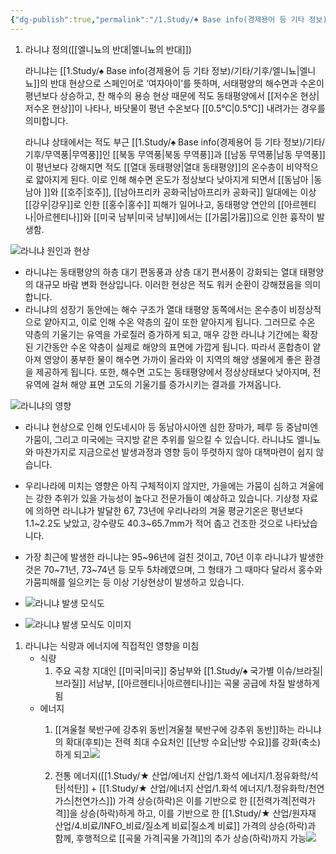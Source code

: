 ```yaml
---
{"dg-publish":true,"permalink":"/1.Study/♠ Base info(경제용어 등 기타 정보)/기타/기후/라니냐/","created":"2023-05-28T10:37:41.435+09:00","updated":"2025-06-03T20:07:22.464+09:00"}
---
```


1. 라니냐 정의([[엘니뇨의 반대\|엘니뇨의 반대]])
	
	라니냐는 [[1.Study/♠ Base info(경제용어 등 기타 정보)/기타/기후/엘니뇨\|엘니뇨]]의 반대 현상으로 스페인어로 ‘여자아이’를 뜻하며, 서태평양의 해수면과 수온이 평년보다 상승하고, 찬 해수의 용승 현상 때문에 적도 동태평양에서 [[저수온 현상\|저수온 현상]]이 나타나, 바닷물이 평년 수온보다 [[0.5℃\|0.5℃]] 내려가는 경우를 의미합니다.

	 라니냐 상태에서는 적도 부근 [[1.Study/♠ Base info(경제용어 등 기타 정보)/기타/기후/무역풍\|무역풍]]인 [[북동 무역풍\|북동 무역풍]]과 [[남동 무역풍\|남동 무역풍]]이 평년보다 강해지면 적도 [[열대 동태평양\|열대 동태평양]]의 온수층이 비약적으로 얇아지게 된다. 이로 인해 해수면 온도가 정상보다 낮아지게 되면서 [[동남아 \|동남아 ]]와 [[호주\|호주]], [[남아프리카 공화국\|남아프리카 공화국]] 일대에는 이상 [[강우\|강우]]로 인한 [[홍수\|홍수]] 피해가 일어나고, 동태평양 연안의 [[아르헨티나\|아르헨티나]]와 [[미국 남부\|미국 남부]]에서는 [[가뭄\|가뭄]]으로 인한 흉작이 발생함. 


![라니냐 원인과 현상](https://www.gihoo.or.kr/portal/webzine/2010_spring/img/sub/h4_0203.gif)

- 라니냐는 동태평양의 하층 대기 편동풍과 상층 대기 편서풍이 강화되는 열대 태평양의 대규모 바람 변화 현상입니다. 이러한 현상은 적도 워커 순환이 강해졌음을 의미합니다.
- 라니냐의 성장기 동안에는 해수 구조가 열대 태평양 동쪽에서는 온수층이 비정상적으로 얕아지고, 이로 인해 수온 약층의 깊이 또한 얕아지게 됩니다. 그러므로 수온 약층의 기울기는 유역을 가로질러 증가하게 되고, 매우 강한 라니냐 기간에는 확장된 기간동안 수온 약층이 실제로 해양의 표면에 가깝게 됩니다. 따라서 혼합층이 얕아져 영양이 풍부한 물이 해수면 가까이 올라와 이 지역의 해양 생물에게 좋은 환경을 제공하게 됩니다. 또한, 해수면 고도는 동태평양에서 정상상태보다 낮아지며, 전 유역에 걸쳐 해양 표면 고도의 기울기를 증가시키는 결과를 가져옵니다.

![라니냐의 영향](https://www.gihoo.or.kr/portal/webzine/2010_spring/img/sub/h4_0204.gif)

- 라니냐 현상으로 인해 인도네시아 등 동남아시아엔 심한 장마가, 페루 등 중남미엔 가뭄이, 그리고 미국에는 극지방 같은 추위를 일으킬 수 있습니다. 라니냐도 엘니뇨와 마찬가지로 지금으로선 발생과정과 영향 등이 뚜렷하지 않아 대책마련이 쉽지 않습니다.
- 우리나라에 미치는 영향은 아직 구체적이지 않지만, 가을에는 가뭄이 심하고 겨울에는 강한 추위가 있을 가능성이 높다고 전문가들이 예상하고 있습니다. 기상청 자료에 의하면 라니냐가 발달한 67, 73년에 우리나라의 겨울 평균기온은 평년보다 1.1~2.2도 낮았고, 강수량도 40.3~65.7mm가 적어 춥고 건조한 것으로 나타났습니다.
- 가장 최근에 발생한 라니냐는 95~96년에 걸친 것이고, 70년 이후 라니냐가 발생한 것은 70~71년, 73~74년 등 모두 5차례였으며, 그 형태가 그 때마다 달라서 홍수와 가뭄피해를 일으키는 등 이상 기상현상이 발생하고 있습니다.

- ![라니냐 발생 모식도](https://www.gihoo.or.kr/portal/webzine/2010_spring/img/sub/s_title0203.gif)
- ![라니냐 발생 모식도 이미지](https://www.gihoo.or.kr/portal/webzine/2010_spring/img/sub/img0205.gif)

1. 라니냐는 식량과 에너지에 직접적인 영향을 미침
	- 식량
		1. 주요 곡창 지대인 [[미국\|미국]] 중남부와 [[1.Study/♠ 국가별 이슈/브라질\|브라질]] 서남부, [[아르헨티나\|아르헨티나]]는 곡물 공급에 차질 발생하게 됨
	- 에너지 
		1. [[겨울철 북반구에 강추위 동반\|겨울철 북반구에 강추위 동반]]하는 라니냐의 확대(후퇴)는 전력 최대 수요처인 [[난방 수요\|난방 수요]]를 강화(축소)하게 되고![](https://i.imgur.com/PvBCQiJ.png)
 
		2. 전통 에너지([[1.Study/★ 산업/에너지 산업/1.화석 에너지/1.정유화학/석탄\|석탄]] + [[1.Study/★ 산업/에너지 산업/1.화석 에너지/1.정유화학/천연가스\|천연가스]]) 가격 상승(하락)은 이를 기반으로 한 [[전력가격\|전력가격]]을 상승(하락)하게 하고, 이를 기반으로 한 [[1.Study/★ 산업/원자재 산업/4.비료/INFO_비료/질소계 비료\|질소계 비료]] 가격의 상승(하락)과 함께, 후행적으로 [[곡물 가격\|곡물 가격]]의 추가 상승(하락)까지 가능![](https://i.imgur.com/g7mGAUs.png)

